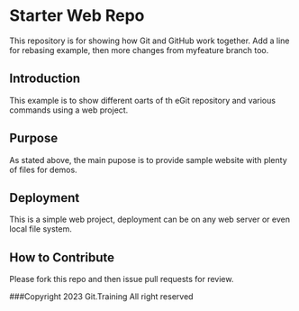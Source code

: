 
# Starter Web Repo

This repository is for showing how Git and GitHub work together.
Add a line for rebasing example, then more changes from myfeature branch too.

## Introduction
This example is to show different oarts of th eGit repository and various commands using a web project.

## Purpose

As stated above, the main pupose is to provide sample website with plenty of files for demos.

## Deployment 
This is a simple web project, deployment can be on any web server or even local file system.

## How to Contribute
Please fork this repo and then issue pull requests for review.

###Copyright
2023 Git.Training All right reserved
